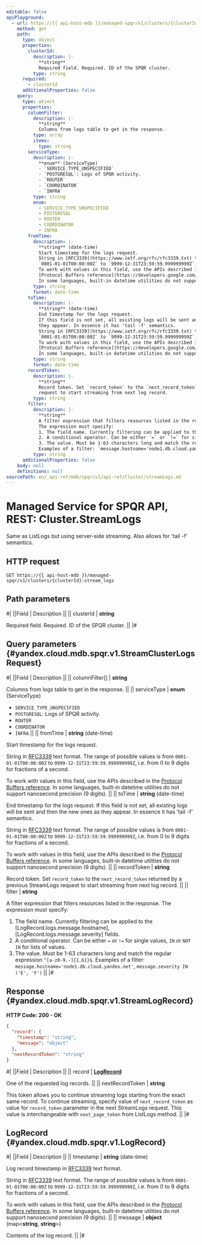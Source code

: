 ```yaml
---
editable: false
apiPlayground:
  - url: https://{{ api-host-mdb }}/managed-spqr/v1/clusters/{clusterId}:stream_logs
    method: get
    path:
      type: object
      properties:
        clusterId:
          description: |-
            **string**
            Required field. Required. ID of the SPQR cluster.
          type: string
      required:
        - clusterId
      additionalProperties: false
    query:
      type: object
      properties:
        columnFilter:
          description: |-
            **string**
            Columns from logs table to get in the response.
          type: array
          items:
            type: string
        serviceType:
          description: |-
            **enum** (ServiceType)
            - `SERVICE_TYPE_UNSPECIFIED`
            - `POSTGRESQL`: Logs of SPQR activity.
            - `ROUTER`
            - `COORDINATOR`
            - `INFRA`
          type: string
          enum:
            - SERVICE_TYPE_UNSPECIFIED
            - POSTGRESQL
            - ROUTER
            - COORDINATOR
            - INFRA
        fromTime:
          description: |-
            **string** (date-time)
            Start timestamp for the logs request.
            String in [RFC3339](https://www.ietf.org/rfc/rfc3339.txt) text format. The range of possible values is from
            `0001-01-01T00:00:00Z` to `9999-12-31T23:59:59.999999999Z`, i.e. from 0 to 9 digits for fractions of a second.
            To work with values in this field, use the APIs described in the
            [Protocol Buffers reference](https://developers.google.com/protocol-buffers/docs/reference/overview).
            In some languages, built-in datetime utilities do not support nanosecond precision (9 digits).
          type: string
          format: date-time
        toTime:
          description: |-
            **string** (date-time)
            End timestamp for the logs request.
            If this field is not set, all existing logs will be sent and then the new ones as
            they appear. In essence it has 'tail -f' semantics.
            String in [RFC3339](https://www.ietf.org/rfc/rfc3339.txt) text format. The range of possible values is from
            `0001-01-01T00:00:00Z` to `9999-12-31T23:59:59.999999999Z`, i.e. from 0 to 9 digits for fractions of a second.
            To work with values in this field, use the APIs described in the
            [Protocol Buffers reference](https://developers.google.com/protocol-buffers/docs/reference/overview).
            In some languages, built-in datetime utilities do not support nanosecond precision (9 digits).
          type: string
          format: date-time
        recordToken:
          description: |-
            **string**
            Record token. Set `record_token` to the `next_record_token` returned by a previous StreamLogs
            request to start streaming from next log record.
          type: string
        filter:
          description: |-
            **string**
            A filter expression that filters resources listed in the response.
            The expression must specify:
            1. The field name. Currently filtering can be applied to the [LogRecord.logs.message.hostname], [LogRecord.logs.message.severity] fields.
            2. A conditional operator. Can be either `=` or `!=` for single values, `IN` or `NOT IN` for lists of values.
            3. The value. Must be 1-63 characters long and match the regular expression `^[a-z0-9.-]{1,61}$`.
            Examples of a filter: `message.hostname='node1.db.cloud.yandex.net'`, `message.severity IN ('E', 'F')`
          type: string
      additionalProperties: false
    body: null
    definitions: null
sourcePath: en/_api-ref/mdb/spqr/v1/api-ref/Cluster/streamLogs.md
---
```


# Managed Service for SPQR API, REST: Cluster.StreamLogs

Same as ListLogs but using server-side streaming. Also allows for 'tail -f' semantics.

## HTTP request

```
GET https://{{ api-host-mdb }}/managed-spqr/v1/clusters/{clusterId}:stream_logs
```

## Path parameters

#|
||Field | Description ||
|| clusterId | **string**

Required field. Required. ID of the SPQR cluster. ||
|#

## Query parameters {#yandex.cloud.mdb.spqr.v1.StreamClusterLogsRequest}

#|
||Field | Description ||
|| columnFilter[] | **string**

Columns from logs table to get in the response. ||
|| serviceType | **enum** (ServiceType)

- `SERVICE_TYPE_UNSPECIFIED`
- `POSTGRESQL`: Logs of SPQR activity.
- `ROUTER`
- `COORDINATOR`
- `INFRA` ||
|| fromTime | **string** (date-time)

Start timestamp for the logs request.

String in [RFC3339](https://www.ietf.org/rfc/rfc3339.txt) text format. The range of possible values is from
`0001-01-01T00:00:00Z` to `9999-12-31T23:59:59.999999999Z`, i.e. from 0 to 9 digits for fractions of a second.

To work with values in this field, use the APIs described in the
[Protocol Buffers reference](https://developers.google.com/protocol-buffers/docs/reference/overview).
In some languages, built-in datetime utilities do not support nanosecond precision (9 digits). ||
|| toTime | **string** (date-time)

End timestamp for the logs request.
If this field is not set, all existing logs will be sent and then the new ones as
they appear. In essence it has 'tail -f' semantics.

String in [RFC3339](https://www.ietf.org/rfc/rfc3339.txt) text format. The range of possible values is from
`0001-01-01T00:00:00Z` to `9999-12-31T23:59:59.999999999Z`, i.e. from 0 to 9 digits for fractions of a second.

To work with values in this field, use the APIs described in the
[Protocol Buffers reference](https://developers.google.com/protocol-buffers/docs/reference/overview).
In some languages, built-in datetime utilities do not support nanosecond precision (9 digits). ||
|| recordToken | **string**

Record token. Set `record_token` to the `next_record_token` returned by a previous StreamLogs
request to start streaming from next log record. ||
|| filter | **string**

A filter expression that filters resources listed in the response.
The expression must specify:
1. The field name. Currently filtering can be applied to the [LogRecord.logs.message.hostname], [LogRecord.logs.message.severity] fields.
2. A conditional operator. Can be either `=` or `!=` for single values, `IN` or `NOT IN` for lists of values.
3. The value. Must be 1-63 characters long and match the regular expression `^[a-z0-9.-]{1,61}$`.
Examples of a filter: `message.hostname='node1.db.cloud.yandex.net'`, `message.severity IN ('E', 'F')` ||
|#

## Response {#yandex.cloud.mdb.spqr.v1.StreamLogRecord}

**HTTP Code: 200 - OK**

```json
{
  "record": {
    "timestamp": "string",
    "message": "object"
  },
  "nextRecordToken": "string"
}
```

#|
||Field | Description ||
|| record | **[LogRecord](#yandex.cloud.mdb.spqr.v1.LogRecord)**

One of the requested log records. ||
|| nextRecordToken | **string**

This token allows you to continue streaming logs starting from the exact
same record. To continue streaming, specify value of `next_record_token`
as value for `record_token` parameter in the next StreamLogs request.
This value is interchangeable with `next_page_token` from ListLogs method. ||
|#

## LogRecord {#yandex.cloud.mdb.spqr.v1.LogRecord}

#|
||Field | Description ||
|| timestamp | **string** (date-time)

Log record timestamp in [RFC3339](https://www.ietf.org/rfc/rfc3339.txt) text format.

String in [RFC3339](https://www.ietf.org/rfc/rfc3339.txt) text format. The range of possible values is from
`0001-01-01T00:00:00Z` to `9999-12-31T23:59:59.999999999Z`, i.e. from 0 to 9 digits for fractions of a second.

To work with values in this field, use the APIs described in the
[Protocol Buffers reference](https://developers.google.com/protocol-buffers/docs/reference/overview).
In some languages, built-in datetime utilities do not support nanosecond precision (9 digits). ||
|| message | **object** (map<**string**, **string**>)

Contents of the log record. ||
|#